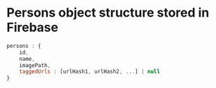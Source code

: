 # Persons object structure stored in Firebase

```js
persons : {
    id,
    name,
    imagePath,
    taggedUrls : [urlHash1, urlHash2, ...] | null
}
```

